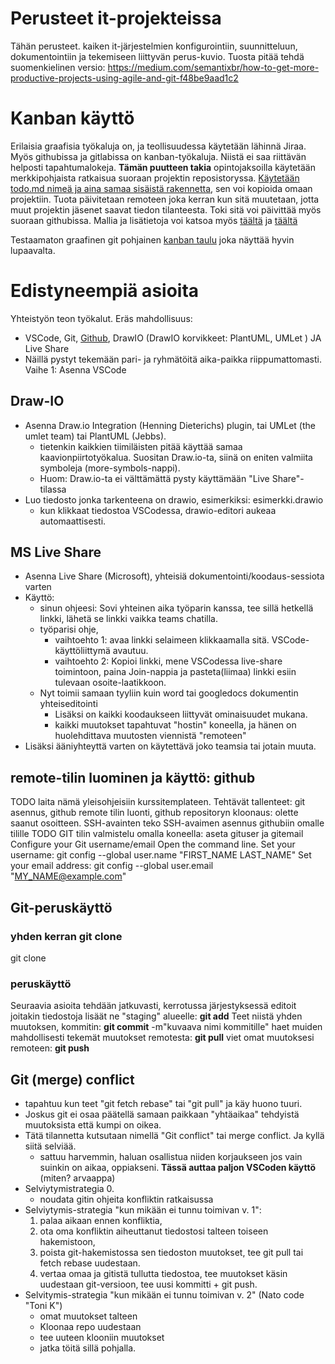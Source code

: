 # Perusteet it-projekteissa
Tähän perusteet. kaiken it-järjestelmien konfigurointiin, suunnitteluun, dokumentointiin ja tekemiseen liittyvän perus-kuvio. 
Tuosta pitää tehdä suomenkielinen versio: 
https://medium.com/semantixbr/how-to-get-more-productive-projects-using-agile-and-git-f48be9aad1c2

# Kanban käyttö
Erilaisia graafisia työkaluja on, ja teollisuudessa käytetään lähinnä Jiraa. Myös githubissa ja gitlabissa on kanban-työkaluja. Niistä ei saa riittävän helposti tapahtumalokeja. **Tämän puutteen takia** opintojaksoilla käytetään merkkipohjaista ratkaisua suoraan projektin reposistoryssa. [Käytetään todo.md nimeä ja aina samaa sisäistä rakennetta](./TODO.md), sen voi kopioida omaan projektiin. Tuota päivitetaan remoteen joka kerran kun sitä muutetaan, jotta muut projektin jäsenet saavat tiedon tilanteesta. Toki sitä voi päivittää myös suoraan githubissa.
Mallia ja lisätietoja voi katsoa myös [täältä](https://github.com/todomd/todo.md) ja [täältä](https://github.com/todomd/todo.md/blob/master/TODO.md)


Testaamaton graafinen git pohjainen [kanban taulu](https://marketplace.visualstudio.com/items?itemName=gordonlarrigan.vscode-kanbn) joka näyttää hyvin lupaavalta. 

# Edistyneempiä asioita
Yhteistyön teon työkalut. Eräs mahdollisuus:
* VSCode, Git, [Github](./github.md), DrawIO (DrawIO korvikkeet: PlantUML, UMLet ) JA Live Share
* Näillä pystyt tekemään pari- ja ryhmätöitä aika-paikka riippumattomasti. 
Vaihe 1: Asenna VSCode
## Draw-IO
* Asenna Draw.io Integration (Henning Dieterichs) plugin, tai UMLet (the umlet team) tai PlantUML (Jebbs).
    * tietenkin kaikkien tiimiläisten pitää käyttää samaa kaavionpiirtotyökalua. Suositan Draw.io-ta, siinä on eniten valmiita symboleja (more-symbols-nappi).
    * Huom: Draw.io-ta ei välttämättä pysty käyttämään "Live Share"-tilassa
* Luo tiedosto jonka tarkenteena on drawio, esimerkiksi: esimerkki.drawio
    * kun klikkaat tiedostoa VSCodessa, drawio-editori aukeaa automaattisesti. 

## MS Live Share
* Asenna Live Share (Microsoft), yhteisiä dokumentointi/koodaus-sessiota varten     
* Käyttö:     
    * sinun ohjeesi: Sovi yhteinen aika työparin kanssa, tee sillä hetkellä linkki, lähetä se linkki vaikka teams chatilla.
    * työparisi ohje, 
        * vaihtoehto 1: avaa linkki selaimeen klikkaamalla sitä. VSCode-käyttöliittymä avautuu. 
        * vaihtoehto 2: Kopioi linkki, mene VSCodessa live-share toimintoon, paina Join-nappia ja pasteta(liimaa) linkki esiin tulevaan osoite-laatikkoon.
    * Nyt toimii samaan tyyliin kuin word tai googledocs dokumentin yhteiseditointi
        * Lisäksi on kaikki koodaukseen liittyvät ominaisuudet mukana. 
        * kaikki muutokset tapahtuvat "hostin" koneella, ja hänen on huolehdittava muutosten viennistä "remoteen"
* Lisäksi ääniyhteyttä varten on käytettävä joko teamsia tai jotain muuta. 

## remote-tilin luominen ja käyttö: github
TODO laita nämä yleisohjeisiin kurssitemplateen. 
Tehtävät tallenteet: git asennus, github remote tilin luonti, github repositoryn kloonaus: olette saanut osoitteen. 
SSH-avainten teko
SSH-avaimen asennus githubiin omalle tilille
TODO
GIT tilin valmistelu omalla koneella: aseta gituser ja gitemail 
    Configure your Git username/email
    Open the command line.
    Set your username: git config --global user.name "FIRST_NAME LAST_NAME"
    Set your email address: git config --global user.email "MY_NAME@example.com"

## Git-peruskäyttö
### yhden kerran git clone
git clone <osoite-jossa-remote-on>
### peruskäyttö 
Seuraavia asioita tehdään jatkuvasti, kerrotussa järjestyksessä
editoit joitakin tiedostoja
lisäät ne "staging" alueelle: **git add** <tiedoston nimi kansiopolkuineen>
Teet niistä yhden muutoksen, kommitin: **git commit** -m"kuvaava nimi kommitille" 
haet muiden mahdollisesti tekemät muutokset remotesta: **git pull**
viet omat muutoksesi remoteen: **git push**


## Git (merge) conflict 
* tapahtuu kun teet "git fetch rebase" tai "git pull" ja käy huono tuuri.
* Joskus git ei osaa päätellä samaan paikkaan "yhtäaikaa" tehdyistä muutoksista että kumpi on oikea. 
* Tätä tilannetta kutsutaan nimellä "Git conflict" tai merge conflict. Ja kyllä siitä selviää. 
    * sattuu harvemmin, haluan osallistua niiden korjaukseen jos vain suinkin on aikaa, oppiakseni. **Tässä auttaa paljon VSCoden käyttö** (miten? arvaappa) 
* Selviytymistrategia 0. 
    * noudata gitin ohjeita konfliktin ratkaisussa 
* Selviytymis-strategia "kun mikään ei tunnu toimivan v. 1": 
    1. palaa aikaan ennen konfliktia, 
    2. ota oma konfliktin aiheuttanut tiedostosi talteen toiseen hakemistoon, 
    3. poista git-hakemistossa sen tiedoston muutokset, tee git pull tai fetch rebase uudestaan. 
    4. vertaa omaa ja gitistä tullutta tiedostoa, tee muutokset käsin uudestaan git-versioon, tee uusi kommitti + git push. 
* Selvitymis-strategia "kun mikään ei tunnu toimivan v. 2" (Nato code "Toni K")
    * omat muutokset talteen
    * Kloonaa repo uudestaan
    * tee uuteen klooniin muutokset
    * jatka töitä sillä pohjalla. 